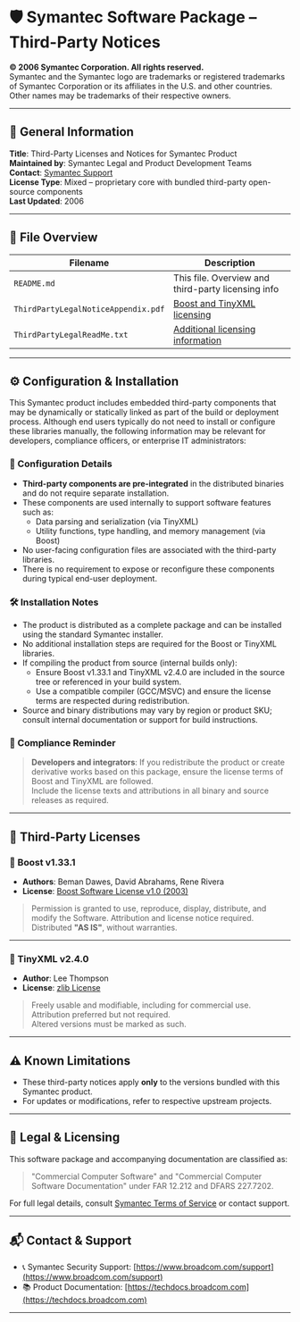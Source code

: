 # 🛡️ Symantec Software Package – Third-Party Notices

**© 2006 Symantec Corporation. All rights reserved.**  
Symantec and the Symantec logo are trademarks or registered trademarks of Symantec Corporation or its affiliates in the U.S. and other countries.  
Other names may be trademarks of their respective owners.

---

## 📂 General Information

**Title**: Third-Party Licenses and Notices for Symantec Product  
**Maintained by**: Symantec Legal and Product Development Teams  
**Contact**: [Symantec Support](https://www.broadcom.com/support/security-center)  
**License Type**: Mixed – proprietary core with bundled third-party open-source components  
**Last Updated**: 2006

---

## 📄 File Overview

| Filename                            | Description                                                                 |
|------------------------------------|-----------------------------------------------------------------------------|
| `README.md`                        | This file. Overview and third-party licensing info                          |
| `ThirdPartyLegalNoticeAppendix.pdf`| [Boost and TinyXML licensing](https://techdocs.broadcom.com/us/en/symantec-security-software/web-and-network-security/threat-explorer/all/third-party-legal-notices.html) |
| `ThirdPartyLegalReadMe.txt`        | [Additional licensing information](https://www.veritas.com/support/en_US/doc/103228346-147587303-0/v95611504-147587303) |

---

## ⚙️ Configuration & Installation

This Symantec product includes embedded third-party components that may be dynamically or statically linked as part of the build or deployment process. Although end users typically do not need to install or configure these libraries manually, the following information may be relevant for developers, compliance officers, or enterprise IT administrators:

### 🔧 Configuration Details

- **Third-party components are pre-integrated** in the distributed binaries and do not require separate installation.
- These components are used internally to support software features such as:
  - Data parsing and serialization (via TinyXML)
  - Utility functions, type handling, and memory management (via Boost)
- No user-facing configuration files are associated with the third-party libraries.
- There is no requirement to expose or reconfigure these components during typical end-user deployment.

### 🛠️ Installation Notes

- The product is distributed as a complete package and can be installed using the standard Symantec installer.
- No additional installation steps are required for the Boost or TinyXML libraries.
- If compiling the product from source (internal builds only):
  - Ensure Boost v1.33.1 and TinyXML v2.4.0 are included in the source tree or referenced in your build system.
  - Use a compatible compiler (GCC/MSVC) and ensure the license terms are respected during redistribution.
- Source and binary distributions may vary by region or product SKU; consult internal documentation or support for build instructions.

### 📌 Compliance Reminder

> **Developers and integrators**: If you redistribute the product or create derivative works based on this package, ensure the license terms of Boost and TinyXML are followed.  
> Include the license texts and attributions in all binary and source releases as required.



---

## 📜 Third-Party Licenses

### 🔹 Boost v1.33.1

- **Authors**: Beman Dawes, David Abrahams, Rene Rivera
- **License**: [Boost Software License v1.0 (2003)](https://www.boost.org/users/license.html)

> Permission is granted to use, reproduce, display, distribute, and modify the Software. Attribution and license notice required.  
> Distributed **"AS IS"**, without warranties.

---

### 🔸 TinyXML v2.4.0

- **Author**: Lee Thompson  
- **License**: [zlib License](https://github.com/leethomason/tinyxml/blob/master/tinyxml.h)

> Freely usable and modifiable, including for commercial use.  
> Attribution preferred but not required.  
> Altered versions must be marked as such.

---

## ⚠️ Known Limitations

- These third-party notices apply **only** to the versions bundled with this Symantec product.
- For updates or modifications, refer to respective upstream projects.

---

## 🧾 Legal & Licensing

This software package and accompanying documentation are classified as:

> "Commercial Computer Software" and "Commercial Computer Software Documentation" under FAR 12.212 and DFARS 227.7202.

For full legal details, consult [Symantec Terms of Service](https://www.broadcom.com/company/legal) or contact support.

---

## 📬 Contact & Support

- 📞 Symantec Security Support: [https://www.broadcom.com/support](https://www.broadcom.com/support)
- 📚 Product Documentation: [https://techdocs.broadcom.com](https://techdocs.broadcom.com)

---

